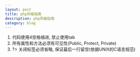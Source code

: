 ```yaml
---
layout: post
title: php风格指南
description: php风格指南
category: blog
---
```


1.  代码使用4空格缩进, 禁止使用tab
2.  所有属性和方法必须有可见性(Public, Protect, Private)
3.  ?> 关闭标签必须省略, 保证最后一行留空(依据UNIX的C语言规范)




[Green Apple]:    http://joenali.github.io  "Green Apple"
